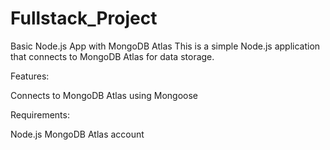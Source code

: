 # Fullstack_Project

Basic Node.js App with MongoDB Atlas
This is a simple Node.js application that connects to MongoDB Atlas for data storage. 

Features:

Connects to MongoDB Atlas using Mongoose

Requirements:

Node.js
MongoDB Atlas account
